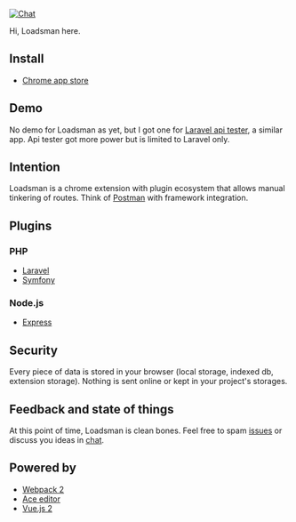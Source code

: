 [![Chat][gitter-badge]][gitter-url]

Hi, Loadsman here.

## Install

* [Chrome app store](https://chrome.google.com/webstore/detail/loadsman/cioeodjdpjdfcgbakmhbmnnnnkoaflfk)

## Demo

No demo for Loadsman as yet, but I got one for [Laravel api tester](http://laravel-api-tester.asva.by/api-tester), a similar app. Api tester got more power but is limited to Laravel only.

## Intention
Loadsman is a chrome extension with plugin ecosystem that allows manual tinkering of routes.
Think of [Postman](https://www.getpostman.com/) with framework integration.

## Plugins

### PHP
* [Laravel](https://github.com/loadsman/laravel-plugin)
* [Symfony](https://github.com/loadsman/symfony-plugin)

### Node.js
* [Express](https://github.com/loadsman/symfony-plugin)

## Security
Every piece of data is stored in your browser (local storage, indexed db, extension storage). Nothing is sent online or kept in your project's storages.

## Feedback and state of things
At this point of time, Loadsman is clean bones. Feel free to spam [issues](https://github.com/loadsman/loadsman/issues) or discuss you ideas in [chat][gitter-url]. 

## Powered by

* [Webpack 2](https://webpack.js.org/)
* [Ace editor](https://ace.c9.io/)
* [Vue.js 2](https://vuejs.org/)

[gitter-badge]: https://img.shields.io/gitter/room/loadsman-chat/Lobby.svg?style=flat-square
[gitter-url]: https://gitter.im/loadsman-chat/Lobby?utm_source=share-link&utm_medium=link&utm_campaign=share-link
  
